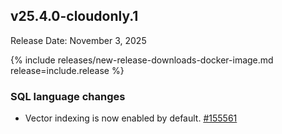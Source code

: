 ## v25.4.0-cloudonly.1

Release Date: November 3, 2025

{% include releases/new-release-downloads-docker-image.md release=include.release %}

<h3 id="v25-4-0-cloudonly-1-sql-language-changes">SQL language changes</h3>

- Vector indexing is now enabled by default. [#155561][#155561]


[#155561]: https://github.com/cockroachdb/cockroach/pull/155561
